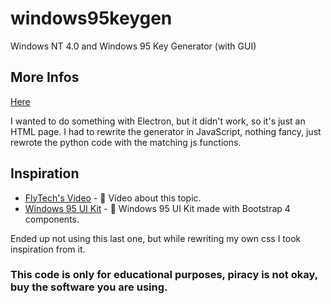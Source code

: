 # windows95keygen
Windows NT 4.0 and Windows 95 Key Generator (with GUI)
## More Infos
[Here](https://github.com/nilaerdna/Windows95NT4KeyGenerator/blob/master/README.md)

I wanted to do something with Electron, but it didn't work, so it's just an HTML page. I had to rewrite the generator in JavaScript, nothing fancy, just rewrote the python code with the matching js functions.
## Inspiration
- [FlyTech's Video](https://youtu.be/3DCEeASKNDk) - 🎥 Video about this topic.
- [Windows 95 UI Kit](https://github.com/themesberg/windows-95-ui-kit) - 💾 Windows 95 UI Kit made with Bootstrap 4 components.

Ended up not using this last one, but while rewriting my own css I took inspiration from it.
### This code is only for educational purposes, piracy is not okay, buy the software you are using.
